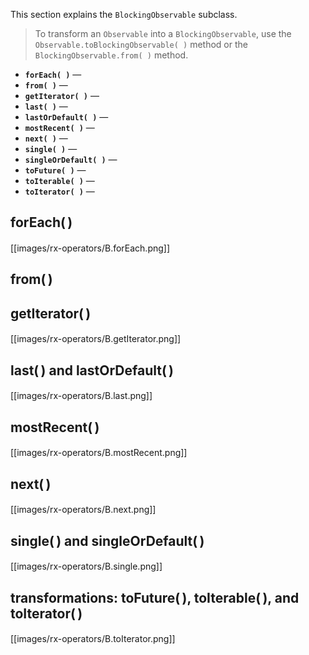 This section explains the `BlockingObservable` subclass.

> To transform an `Observable` into a `BlockingObservable`, use the `Observable.toBlockingObservable( )` method or the `BlockingObservable.from( )` method.

* **`forEach( )`** — 
* **`from( )`** — 
* **`getIterator( )`** — 
* **`last( )`** — 
* **`lastOrDefault( )`** — 
* **`mostRecent( )`** — 
* **`next( )`** — 
* **`single( )`** — 
* **`singleOrDefault( )`** — 
* **`toFuture( )`** — 
* **`toIterable( )`** — 
* **`toIterator( )`** — 

## forEach( )
####
[[images/rx-operators/B.forEach.png]]

## from( )
####

## getIterator( )
####
[[images/rx-operators/B.getIterator.png]]

## last( ) and lastOrDefault( )
####
[[images/rx-operators/B.last.png]]

## mostRecent( )
####
[[images/rx-operators/B.mostRecent.png]]

## next( )
####
[[images/rx-operators/B.next.png]]

## single( ) and singleOrDefault( )
####
[[images/rx-operators/B.single.png]]

## transformations: toFuture( ), toIterable( ), and toIterator( )
####
[[images/rx-operators/B.toIterator.png]]

